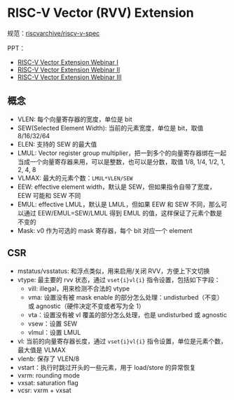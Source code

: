 # RISC-V Vector (RVV) Extension

规范：[riscvarchive/riscv-v-spec](https://github.com/riscvarchive/riscv-v-spec)

PPT：

- [RISC-V Vector Extension Webinar I](https://www.andestech.com/wp-content/uploads/Andes-RVV-Webinar-I.pdf)
- [RISC-V Vector Extension Webinar II](https://www.andestech.com/wp-content/uploads/Andes-RVV-Webinar-II_final.pdf)
- [RISC-V Vector Extension Webinar III](https://www.andestech.com/wp-content/uploads/Andes-RVV-Webinar-III.pdf)

## 概念

- VLEN: 每个向量寄存器的宽度，单位是 bit
- SEW(Selected Element Width): 当前的元素宽度，单位是 bit，取值 8/16/32/64
- ELEN: 支持的 SEW 的最大值
- LMUL: Vector register group multiplier，把一到多个的向量寄存器绑在一起当成一个向量寄存器来用，可以是整数，也可以是分数，取值 1/8, 1/4, 1/2, 1, 2, 4, 8
- VLMAX: 最大的元素个数：`LMUL*VLEN/SEW`
- EEW: effective element width，默认是 SEW，但如果指令自带了宽度，EEW 可能和 SEW 不同
- EMUL: effective LMUL，默认是 LMUL，但如果 EEW 和 SEW 不同，那么可以通过 EEW/EMUL=SEW/LMUL 得到 EMUL 的值，这样保证了元素个数是不变的
- Mask: v0 作为可选的 mask 寄存器，每个 bit 对应一个 element

## CSR

- mstatus/vsstatus: 和浮点类似，用来启用/关闭 RVV，方便上下文切换
- vtype: 最主要的 rvv 状态，通过 `vset{i}vl{i}` 指令设置，包括如下字段：
	- vill: illegal，用来检测不合法的 vtype
	- vma: 设置没有被 mask enable 的部分怎么处理：undisturbed（不变）或 agnostic（硬件决定不变或者写为全 1）
	- vta：设置没有被 vl 覆盖的部分怎么处理，也是 undisturbed 或 agnostic
	- vsew：设置 SEW
	- vlmul：设置 LMUL
- vl: 当前的向量寄存器长度，通过 `vset{i}vl{i}` 指令设置，单位是元素个数，最大值是 VLMAX
- vlenb: 保存了 VLEN/8
- vstart：执行时跳过开头的一些元素，用于 load/store 的异常恢复
- vxrm: rounding mode
- vxsat: saturation flag
- vcsr: vxrm + vxsat
